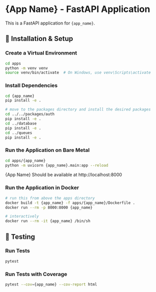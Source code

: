 # {App Name} - FastAPI Application

This is a FastAPI application for `{app_name}`.

## 🚀 Installation & Setup

### Create a Virtual Environment
```sh
cd apps
python -m venv venv
source venv/bin/activate  # On Windows, use venv\Scripts\activate
```

### Install Dependencies
```sh
cd {app_name}
pip install -e .

# move to the packages directory and install the desired packages
cd ../../packages/auth
pip install -e .
cd ../database
pip install -e .
cd ../queues
pip install -e .
```

### Run the Application on Bare Metal
```sh
cd apps/{app_name}
python -m uvicorn {app_name}.main:app --reload
```

{App Name} Should be available at http://localhost:8000

### Run the Application in Docker
```sh
# run this from above the apps directory
docker build -t {app_name} -f apps/{app_name}/Dockerfile .
docker run --rm -p 8000:8000 {app_name}

# interactively
docker run --rm -it {app_name} /bin/sh

```


## 🧪 Testing

### Run Tests
```sh
pytest
```

### Run Tests with Coverage
```sh
pytest --cov={app_name} --cov-report html
```